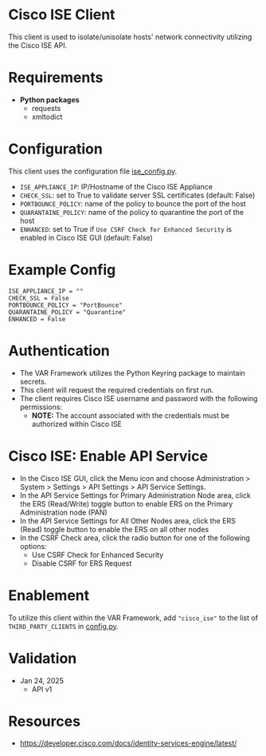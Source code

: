 # Cisco ISE Client
This client is used to isolate/unisolate hosts' network connectivity utilizing the Cisco ISE API.  

# Requirements
- __Python packages__
  - requests
  - xmltodict

# Configuration
This client uses the configuration file [ise_config.py](ise_config.py). 
  - `ISE_APPLIANCE_IP`: IP/Hostname of the Cisco ISE Appliance
  - `CHECK_SSL`: set to True to validate server SSL certificates (default: False)
  - `PORTBOUNCE_POLICY`: name of the policy to bounce the port of the host
  - `QUARANTAINE_POLICY`: name of the policy to quarantine the port of the host
  - `ENHANCED`: set to True if `Use CSRF Check for Enhanced Security` is enabled in Cisco ISE GUI (default: False)

# Example Config
```
ISE_APPLIANCE_IP = ""
CHECK_SSL = False
PORTBOUNCE_POLICY = "PortBounce"
QUARANTAINE_POLICY = "Quarantine"
ENHANCED = False
```

# Authentication
- The VAR Framework utilizes the Python Keyring package to maintain secrets. 
- This client will request the required credentials on first run. 
- The client requires Cisco ISE username and password with the following permissions:
  - __NOTE:__ The account associated with the credentials must be authorized within Cisco ISE

# Cisco ISE: Enable API Service
- In the Cisco ISE GUI, click the Menu icon and choose Administration > System > Settings > API Settings > API Service Settings.
- In the API Service Settings for Primary Administration Node area, click the ERS (Read/Write) toggle button to enable ERS on the Primary Administration node (PAN)
- In the API Service Settings for All Other Nodes area, click the ERS (Read) toggle button to enable the ERS on all other nodes
- In the CSRF Check area, click the radio button for one of the following options:
  - Use CSRF Check for Enhanced Security
  - Disable CSRF for ERS Request

# Enablement
To utilize this client within the VAR Framework, add `"cisco_ise"` to the list of `THIRD_PARTY_CLIENTS` in [config.py](../../config.py).

# Validation
- Jan 24, 2025
  - API v1

# Resources
- https://developer.cisco.com/docs/identity-services-engine/latest/